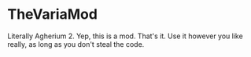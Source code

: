 # TheVariaMod
Literally Agherium 2.
Yep, this is a mod. That's it. Use it however you like really, as long as you don't steal the code.
